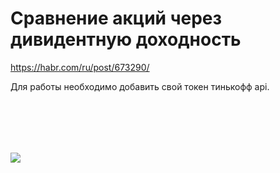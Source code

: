 # Сравнение акций через дивидентную доходность

https://habr.com/ru/post/673290/

Для работы необходимо добавить свой токен тинькофф api.

<br/><br/>
---
[![](https://habrastorage.org/webt/gz/gc/i6/gzgci6pivvdnk-gmj-kepml5q9y.gif)](https://yoomoney.ru/to/4100117863420642)
